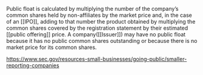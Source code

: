 Public float is calculated by multiplying the number of the company’s common shares held by non-affiliates by the market price and, in the case of an [[IPO]], adding to that number the product obtained by multiplying the common shares covered by the registration statement by their estimated [[public offering]] price. A company([[Issuer]]) may have no public float because it has no public common shares outstanding or because there is no market price for its common shares.

https://www.sec.gov/resources-small-businesses/going-public/smaller-reporting-companies